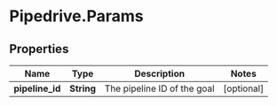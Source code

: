 # Pipedrive.Params

## Properties

Name | Type | Description | Notes
------------ | ------------- | ------------- | -------------
**pipeline_id** | **String** | The pipeline ID of the goal | [optional] 


